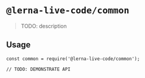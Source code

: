 # `@lerna-live-code/common`

> TODO: description

## Usage

```
const common = require('@lerna-live-code/common');

// TODO: DEMONSTRATE API
```
